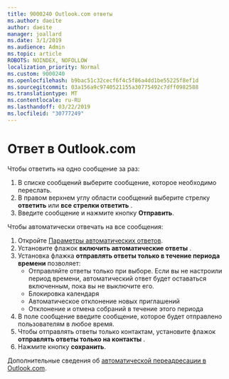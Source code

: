 ```yaml
---
title: 9000240 Outlook.com ответы
ms.author: daeite
author: daeite
manager: joallard
ms.date: 3/1/2019
ms.audience: Admin
ms.topic: article
ROBOTS: NOINDEX, NOFOLLOW
localization_priority: Normal
ms.custom: 9000240
ms.openlocfilehash: b9bac51c32cecf6f4c5f86a4dd1be55225f8ef1d
ms.sourcegitcommit: 03a156a9c9740521155a30775492c7dff0982588
ms.translationtype: MT
ms.contentlocale: ru-RU
ms.lasthandoff: 03/22/2019
ms.locfileid: "30777249"
---
```

# <a name="replying-in-outlookcom"></a>Ответ в Outlook.com

Чтобы ответить на одно сообщение за раз:

1. В списке сообщений выберите сообщение, которое необходимо переслать.
2. В правом верхнем углу области сообщений выберите стрелку **ответить** или **все стрелки ответить** .
3. Введите сообщение и нажмите кнопку **Отправить**.

Чтобы автоматически отвечать на все сообщения:

1. Откройте [Параметры автоматических ответов](https://outlook.live.com/mail/options/mail/automaticReplies/automaticRepliesOption).
2. Установите флажок **включить автоматические ответы** .
3. Установка флажка **отправлять ответы только в течение периода времени** позволяет:
    - Отправляйте ответы только при выборе. Если вы не настроили период времени, автоматический ответ будет оставаться включенным, пока вы не выключите его.
    - Блокировка календаря
    - Автоматическое отклонение новых приглашений
    - Отклонение и отмена собраний в течение этого периода
4. В поле сообщение введите сообщение, которое будет отправлено пользователям в любое время.
5. Чтобы отправлять ответы только контактам, установите флажок **отправлять ответы только на контакты** .
6. Нажмите кнопку **сохранить**.

Дополнительные сведения об [автоматической переадресации в Outlook.com](https://support.office.com/article/14614626-9855-48dc-a986-dec81d07b1a0).